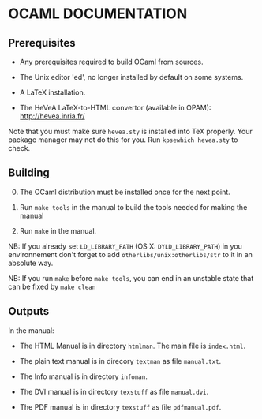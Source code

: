 OCAML DOCUMENTATION
===================

Prerequisites
-------------

- Any prerequisites required to build OCaml from sources.

- The Unix editor 'ed', no longer installed by default on some systems.

- A LaTeX installation.

- The HeVeA LaTeX-to-HTML convertor (available in OPAM):
  <http://hevea.inria.fr/>

Note that you must make sure `hevea.sty` is installed into TeX properly. Your
package manager may not do this for you. Run `kpsewhich hevea.sty` to check.


Building
--------
0. The OCaml distribution must be installed once for the next point.

1. Run `make tools` in the manual to build the tools needed for making the
manual

2. Run `make` in the manual.

NB: If you already set `LD_LIBRARY_PATH` (OS X: `DYLD_LIBRARY_PATH`)
 in you environnement don't forget to add
 `otherlibs/unix:otherlibs/str` to it in an absolute way.

NB: If you run `make` before `make tools`, you can end in an unstable state that can be fixed by `make clean`

Outputs
-------

In the manual:

- The HTML Manual is in directory `htmlman`. The main file is `index.html`.

- The plain text manual is in direcory `textman` as file `manual.txt`.

- The Info manual is in directory `infoman`.

- The DVI manual is in directory `texstuff` as file `manual.dvi`.

- The PDF manual is in directory `texstuff` as file `pdfmanual.pdf`.

